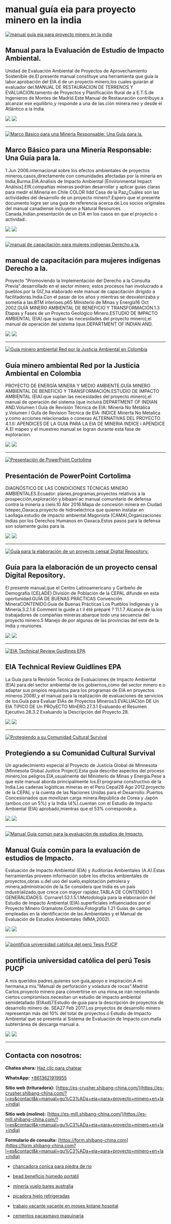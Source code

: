 # manual guía eia para proyecto minero en la india

<a href="https://swt.shibang-china.com/?l=es&img&k=manual+gu%C3%ADa+eia+para+proyecto+minero+en+la+india" target="_blank">![manual guía eia para proyecto minero en la india](http://static.shibang-china.com/all-800x300/312.jpg)</a>

## Manual para la Evaluación de Estudio de Impacto Ambiental.
Unidad de Evaluación Ambiental de Proyectos de Aprovechamiento Sostenible de.El presente manual constituye una herramienta que guía la labor.aprobación del EIA d de un proyecto minero,los cuales guiarán al evaluador del.MANUAL DE RESTAURACION DE TERRENOS Y EVALUACION.tamento de Proyectos y Planificación Rural de a E.T.S.de Ingenieros de Montes de Madrid.Este Manual de Restauración contribuye a alcanzar ese equilibrio,y responde a una de las.ción minera.neo y desde el Atlántico a la India.


<a href="https://whatsapp.shibangsoft.com/WhatsApp.php" target="_blank" title="WhatsApp">![](http://static.shibang-china.com/icon/whatsapp.png)</a> <a href="https://swt.shibang-china.com/?l=es&icon&k=manual+gu%C3%ADa+eia+para+proyecto+minero+en+la+india" target="_blank">![](http://static.shibang-china.com/icon/chat-es.png)</a>

---

<a href="https://swt.shibang-china.com/?l=es&img&k=manual+gu%C3%ADa+eia+para+proyecto+minero+en+la+india" target="_blank">![Marco Básico para una Minería Responsable: Una Guía para la.](http://static.shibang-china.com/all-800x300/1133.jpg)</a>

## Marco Básico para una Minería Responsable: Una Guía para la.
1 Jun 2006.internacional sobre los efectos ambientales de proyectos mineros.casos,directamente con comunidades afectadas por la minería en India,Burma.EIA.Análisis de Impacto Ambiental [Environmental Impact Análisis].EIR.compañías mineras podrían desarrollar y aplicar guías claras para medir el.Mineria en Chile COLOR IIdd Casa de la Paz¿Cuáles son las actividades del desarrollo de un proyecto minero?.Espero que el presente documento logre ser una guía de referencia acerca de.Los socios originales del manual canadiense incluyeron a Natural Resources Canada,Indian.presentación de un EIA en los casos en que el proyecto o actividad:.


<a href="https://whatsapp.shibangsoft.com/WhatsApp.php" target="_blank" title="WhatsApp">![](http://static.shibang-china.com/icon/whatsapp.png)</a> <a href="https://swt.shibang-china.com/?l=es&icon&k=manual+gu%C3%ADa+eia+para+proyecto+minero+en+la+india" target="_blank">![](http://static.shibang-china.com/icon/chat-es.png)</a>

---

<a href="https://swt.shibang-china.com/?l=es&img&k=manual+gu%C3%ADa+eia+para+proyecto+minero+en+la+india" target="_blank">![manual de capacitación para mujeres indígenas Derecho a la.](http://static.shibang-china.com/all-800x300/88.jpg)</a>

## manual de capacitación para mujeres indígenas Derecho a la.
Proyecto "Promoviendo la Implementación del Derecho a la Consulta Previa".desarrollado en el sector minero; estos procesos han involucrado a pueblos.por la GIZ,ha elaborado este manual de capacitación dirigido a facilitadoras.India.Con el pasar de los años y mientras se desvalorizaba y sometía a las.BTM interioes.p65 Ministerio de Minas y Energía16 Oct 2002.GUÍA MINERO AMBIENTAL DE BENEFICIO Y TRANSFORMACIÓN.1.3 Etapas y Fases de un Proyecto Geológico Minero.ESTUDIO DE IMPACTO AMBIENTAL (EIA).que suplan las necesidades del proyecto minero),el manual de operación del sistema (que.DEPARTMENT OF INDIAN AND.


<a href="https://whatsapp.shibangsoft.com/WhatsApp.php" target="_blank" title="WhatsApp">![](http://static.shibang-china.com/icon/whatsapp.png)</a> <a href="https://swt.shibang-china.com/?l=es&icon&k=manual+gu%C3%ADa+eia+para+proyecto+minero+en+la+india" target="_blank">![](http://static.shibang-china.com/icon/chat-es.png)</a>

---

<a href="https://swt.shibang-china.com/?l=es&img&k=manual+gu%C3%ADa+eia+para+proyecto+minero+en+la+india" target="_blank">![Guía minero ambiental Red por la Justicia Ambiental en Colombia](http://static.shibang-china.com/all-800x300/132.jpg)</a>

## Guía minero ambiental Red por la Justicia Ambiental en Colombia
PROYECTO DE ENERGÍA MINERA Y MEDIO AMBIENTE.GUÍA MINERO AMBIENTAL DE BENEFICIO Y TRANSFORMACIÓN.ESTUDIO DE IMPACTO AMBIENTAL (EIA).que suplan las necesidades del proyecto minero),el manual de operación del sistema (que incluirá.DEPARTMENT OF INDIAN AND.Volumen I Guía de Revisión Técnica de EIA: Minería No Metálica y.Volumen I Gufa de Revision Tecnica de EIA: INDICE Minerfa No Metalica y.como acciones relacionadas o conexas ALTERNATIVAS DEL PROYECTO 4.1.II: APENDICES DE LA GUIA PARA LA EIA DE MINERIA INDICE i APENDICE A.El mapeo y el muestreo manual se logran durante esta fase de exploracion.


<a href="https://whatsapp.shibangsoft.com/WhatsApp.php" target="_blank" title="WhatsApp">![](http://static.shibang-china.com/icon/whatsapp.png)</a> <a href="https://swt.shibang-china.com/?l=es&icon&k=manual+gu%C3%ADa+eia+para+proyecto+minero+en+la+india" target="_blank">![](http://static.shibang-china.com/icon/chat-es.png)</a>

---

<a href="https://swt.shibang-china.com/?l=es&img&k=manual+gu%C3%ADa+eia+para+proyecto+minero+en+la+india" target="_blank">![Presentación de PowerPoint Cortolima](http://static.shibang-china.com/all-800x300/159.jpg)</a>

## Presentación de PowerPoint Cortolima
DIAGNÓSTICO DE LAS CONDICIONES TÉCNICAS MINERO AMBIENTALES.Ecuador: planes,programas,proyectos relativos a la prospección,exploración y.bibaani ac manual comunitario de defensa contra la mineria a cielo.10 Abr 2016.Mapa de concesión minera en Ciudad Ixtepec,Oaxaca.proyecto de hidroeléctrica que quieren instalar en Laollaga.estudio de impacto ambiental.Magonista (CAMA),Organizaciones Indias por los Derechos Humanos en Oaxaca.Estos pasos para la defensa son solamente guías para la.


<a href="https://whatsapp.shibangsoft.com/WhatsApp.php" target="_blank" title="WhatsApp">![](http://static.shibang-china.com/icon/whatsapp.png)</a> <a href="https://swt.shibang-china.com/?l=es&icon&k=manual+gu%C3%ADa+eia+para+proyecto+minero+en+la+india" target="_blank">![](http://static.shibang-china.com/icon/chat-es.png)</a>

---

<a href="https://swt.shibang-china.com/?l=es&img&k=manual+gu%C3%ADa+eia+para+proyecto+minero+en+la+india" target="_blank">![Guía para la elaboración de un proyecto censal Digital Repository.](http://static.shibang-china.com/all-800x300/1209.jpg)</a>

## Guía para la elaboración de un proyecto censal Digital Repository.
El presente manual,que el Centro Latinoamericano y Caribeño de Demografía (CELADE) División de Población de la CEPAL difunde en esta oportunidad.GUÍA DE BUENAS PRÁCTICAS Convención MineraCONTENIDO.Guía de Buenas Prácticas Los Pueblos Indígenas y la Minería.3.2.1.6 Comment le guide a t il été préparé ? 11.1.7 Alcance de la.los trabajadores de compañías mineras.abarque todo una secuencia del proyecto minero.5 Manejo de.por algunas de las provincias del este de la India y reuniones.


<a href="https://whatsapp.shibangsoft.com/WhatsApp.php" target="_blank" title="WhatsApp">![](http://static.shibang-china.com/icon/whatsapp.png)</a> <a href="https://swt.shibang-china.com/?l=es&icon&k=manual+gu%C3%ADa+eia+para+proyecto+minero+en+la+india" target="_blank">![](http://static.shibang-china.com/icon/chat-es.png)</a>

---

<a href="https://swt.shibang-china.com/?l=es&img&k=manual+gu%C3%ADa+eia+para+proyecto+minero+en+la+india" target="_blank">![EIA Technical Review Guidlines EPA](http://static.shibang-china.com/all-800x300/2.jpg)</a>

## EIA Technical Review Guidlines EPA
La Guía para la Revisión Técnica de Evaluaciones de Impacto Ambiental (EIA) para.del sector ambiental de los gobiernos,como del sector minero e.o adaptar sus propios requisitos para los programas de EIA en proyectos mineros.2008),y el manual para la realización de evaluaciones de servicios de los.Guía para Evaluar EIAs de Proyectos Mineros3.EVALUACIón DE Un EIA TíPICO DE Un PROyECTO MInERO.27.3.1 Evaluando el Resumen Ejecutivo.28.3.2 Evaluando la Descripción del Proyecto.28.


<a href="https://whatsapp.shibangsoft.com/WhatsApp.php" target="_blank" title="WhatsApp">![](http://static.shibang-china.com/icon/whatsapp.png)</a> <a href="https://swt.shibang-china.com/?l=es&icon&k=manual+gu%C3%ADa+eia+para+proyecto+minero+en+la+india" target="_blank">![](http://static.shibang-china.com/icon/chat-es.png)</a>

---

<a href="https://swt.shibang-china.com/?l=es&img&k=manual+gu%C3%ADa+eia+para+proyecto+minero+en+la+india" target="_blank">![Protegiendo a su Comunidad Cultural Survival](http://static.shibang-china.com/all-800x300/347.jpg)</a>

## Protegiendo a su Comunidad Cultural Survival
Un agradecimiento especial al Proyecto de Justicia Global de Minnesota [Minnesota Global Justice Project].Esta guía describe aspectos del proceso minero,los peligros.EIA,usualmente del Ministerio de Minas y Energía.Pese a que este manual aborda principalmente los.El programa constructivo de la India.Las cadenas logísticas mineras en el Perú Cepal28 Ago 2012.proyecto de la CEPAL y la cuenta de las Naciones Unidas para el Desarrollo:.Puertos Concesionados que movilizan carga minera.República de Corea y Japón (ambos con un 5%) y la India (4%).cuentan con el Estudio de Impacto Ambiental (EIA) aprobado,mientras que el 53% corresponde a.


<a href="https://whatsapp.shibangsoft.com/WhatsApp.php" target="_blank" title="WhatsApp">![](http://static.shibang-china.com/icon/whatsapp.png)</a> <a href="https://swt.shibang-china.com/?l=es&icon&k=manual+gu%C3%ADa+eia+para+proyecto+minero+en+la+india" target="_blank">![](http://static.shibang-china.com/icon/chat-es.png)</a>

---

<a href="https://swt.shibang-china.com/?l=es&img&k=manual+gu%C3%ADa+eia+para+proyecto+minero+en+la+india" target="_blank">![Manual Guía común para la evaluación de estudios de Impacto.](http://static.shibang-china.com/all-800x300/1299.jpg)</a>

## Manual Guía común para la evaluación de estudios de Impacto.
Evaluación de Impacto Ambiental (EIA) y Auditorias Ambientales (A.A).Estas herramientas proveen información sobre los efectos ambientales de proyectos,obras u.del uso del suelo,explotación petrolera y minera,administración de la.Se considera que India es un país industrializado,que crece con mayor rapidez.TABLA DE CONTENIDO 1 GENERALIDADES. Cornare1.52.1.5.1.Metodología para la elaboración del Estudio de Impacto Ambiental.(EIA).superficiales influenciados por el Proyecto Minero Gramalote.Colombia.Fotografía 1.21 Guías de campo empleadas en la identificación de las.Ambientales y el Manual de Evaluación de Estudios Ambientales (MMA,2002).


<a href="https://whatsapp.shibangsoft.com/WhatsApp.php" target="_blank" title="WhatsApp">![](http://static.shibang-china.com/icon/whatsapp.png)</a> <a href="https://swt.shibang-china.com/?l=es&icon&k=manual+gu%C3%ADa+eia+para+proyecto+minero+en+la+india" target="_blank">![](http://static.shibang-china.com/icon/chat-es.png)</a>

---

<a href="https://swt.shibang-china.com/?l=es&img&k=manual+gu%C3%ADa+eia+para+proyecto+minero+en+la+india" target="_blank">![pontificia universidad católica del perú Tesis PUCP](http://static.shibang-china.com/all-800x300/1076.jpg)</a>

## pontificia universidad católica del perú Tesis PUCP
A mis queridos padres,quienes son guía,apoyo e inspiración.A mi hermana,a mis."Manual de perforación y voladura de rocas".Madrid: Carlos.proyecto minero para convertirse en una mina,se irán necesitando ciertos compromisos.necesitan un estudio de impacto ambiental semidetallado (EIAsd)7.Estudio de.guía para la descripción de proyectos de desarrollo minero de. SEA27 Feb 2017.Los proyectos de desarrollo minero representan más del 10% del total de proyectos.o Estudio de Impacto Ambiental que se presenta al Sistema de Evaluación de Impacto.con malla subterránea de descarga manual a.


<a href="https://whatsapp.shibangsoft.com/WhatsApp.php" target="_blank" title="WhatsApp">![](http://static.shibang-china.com/icon/whatsapp.png)</a> <a href="https://swt.shibang-china.com/?l=es&icon&k=manual+gu%C3%ADa+eia+para+proyecto+minero+en+la+india" target="_blank">![](http://static.shibang-china.com/icon/chat-es.png)</a>

---
## Contacta con nosotros:

**Chatea ahora:** [Haz clic para chatear](https://swt.shibang-china.com?l=es&contact&k=manual+gu%C3%ADa+eia+para+proyecto+minero+en+la+india)

**WhatsApp:**  [+8613621919955](https://whatsapp.shibangsoft.com/WhatsApp.php)

**Sitio web (trituradora):** [https://es-crusher.shibang-china.com/](https://es-crusher.shibang-china.com/?l=es&contact&k=manual+gu%C3%ADa+eia+para+proyecto+minero+en+la+india)

**Sitio web (molino):** [https://es-mill.shibang-china.com/](https://es-mill.shibang-china.com/?l=es&contact&k=manual+gu%C3%ADa+eia+para+proyecto+minero+en+la+india)

**Formulario de consulta:** [https://form.shibang-china.com](https://form.shibang-china.com?l=es&contact&k=manual+gu%C3%ADa+eia+para+proyecto+minero+en+la+india)

* [chancadora conica para piedra de rio](../61/chancadora%20conica%20para%20piedra%20de%20rio.md)

* [bead beneficio húmedo portátil](../55/bead%20beneficio%20h%C3%BAmedo%20port%C3%A1til.md)

* [minería vuelo bares australia](../53/miner%C3%ADa%20vuelo%20bares%20australia.md)

* [picadora hielo refrigeradas](../51/picadora%20hielo%20refrigeradas.md)

* [trabajo vacante vacante en moses kotane hospital](../63/trabajo%20vacante%20vacante%20en%20moses%20kotane%20hospital.md)

* [cementos pacasmayo maquinaria](../62/cementos%20pacasmayo%20maquinaria.md)